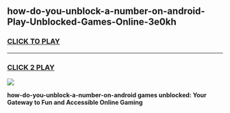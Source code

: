 
## how-do-you-unblock-a-number-on-android-Play-Unblocked-Games-Online-3e0kh
<h3>
<a href="https://premium76.site?title=how-do-you-unblock-a-number-on-android&ref=25A">CLICK TO PLAY</a></h3>
<hr>

<h3>
<a href="https://premium76.site?title=how-do-you-unblock-a-number-on-android&ref=25A">CLICK 2 PLAY</a>
  
</h3>

<a href="https://premium76.site?title=how-do-you-unblock-a-number-on-android&ref=25A"><img src="https://clearcache.store/games.png"></a>


**how-do-you-unblock-a-number-on-android games unblocked: Your Gateway to Fun and Accessible Online Gaming**
